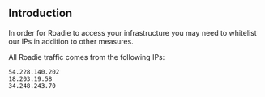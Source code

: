 
## Introduction

In order for Roadie to access your infrastructure you may need to whitelist our IPs in addition to other measures.

All Roadie traffic comes from the following IPs:

```
54.228.140.202
18.203.19.58
34.248.243.70
```